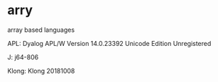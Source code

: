 # arry

array based languages

APL:
Dyalog APL/W Version 14.0.23392
Unicode Edition
Unregistered

J:
j64-806

Klong:
Klong 20181008

